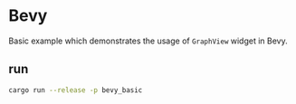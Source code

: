 # Bevy
Basic example which demonstrates the usage of `GraphView` widget in Bevy.

## run
```bash
cargo run --release -p bevy_basic
```